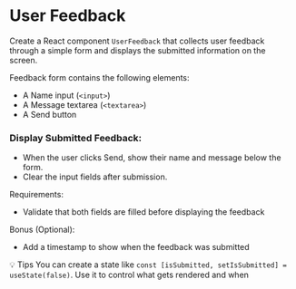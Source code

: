 # User Feedback
Create a React component `UserFeedback` that collects user feedback through a simple form and displays the submitted information on the screen.

Feedback form contains the following elements:
- A Name input (`<input>`)
- A Message textarea (`<textarea>`)
- A Send button

### Display Submitted Feedback:
- When the user clicks Send, show their name and message below the form.
- Clear the input fields after submission.

Requirements:
- Validate that both fields are filled before displaying the feedback

Bonus (Optional):
- Add a timestamp to show when the feedback was submitted

💡 Tips
You can create a state like `const [isSubmitted, setIsSubmitted] = useState(false)`. Use it to control what gets rendered and when

